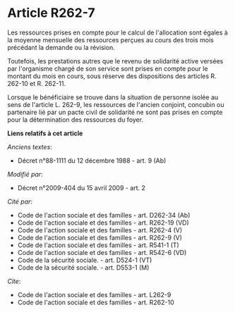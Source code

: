 # Article R262-7

Les ressources prises en compte pour le calcul de l'allocation sont égales à la moyenne mensuelle des ressources perçues au
cours des trois mois précédant la demande ou la révision. 

Toutefois, les prestations autres que le revenu de solidarité active versées par l'organisme chargé de son service sont
prises en compte pour le montant du mois en cours, sous réserve des dispositions des articles R. 262-10 et R. 262-11. 

Lorsque le bénéficiaire se trouve dans la situation de personne isolée au sens de l'article L. 262-9, les ressources de
l'ancien conjoint, concubin ou partenaire lié par un pacte civil de solidarité ne sont pas prises en compte pour la
détermination des ressources du foyer.

**Liens relatifs à cet article**

_Anciens textes_:

  - Décret n°88-1111 du 12 décembre 1988 - art. 9 (Ab)

_Modifié par_:

  - Décret n°2009-404 du 15 avril 2009 - art. 2

_Cité par_:

  - Code de l'action sociale et des familles - art. D262-34 (Ab)
  - Code de l'action sociale et des familles - art. R262-19 (VD)
  - Code de l'action sociale et des familles - art. R262-4 (V)
  - Code de l'action sociale et des familles - art. R262-9 (V)
  - Code de l'action sociale et des familles - art. R541-1 (T)
  - Code de l'action sociale et des familles - art. R542-6 (VD)
  - Code de la sécurité sociale. - art. D524-1 (VT)
  - Code de la sécurité sociale. - art. D553-1 (M)

_Cite_:

  - Code de l'action sociale et des familles - art. L262-9
  - Code de l'action sociale et des familles - art. R262-10
